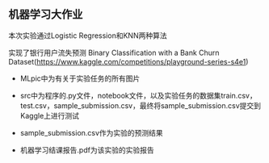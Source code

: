 ## 机器学习大作业

本次实验通过Logistic Regression和KNN两种算法

实现了银行用户流失预测 Binary Classification with a Bank Churn Dataset(https://www.kaggle.com/competitions/playground-series-s4e1)

- MLpic中为有关于实验任务的所有图片
- src中为程序的.py文件，notebook文件，以及实验任务的数据集train.csv，test.csv，sample_submission.csv，最终将sample_submission.csv提交到Kaggle上进行测试
- sample_submission.csv作为实验的预测结果

- 机器学习结课报告.pdf为该实验的实验报告